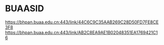 # BUAASID

https://bhpan.buaa.edu.cn:443/link/44C6C9C35AAB269C28D50FD7FE8CE3F8
https://bhpan.buaa.edu.cn:443/link/AB2C8EA9AE1B02048351EA1769421C16
